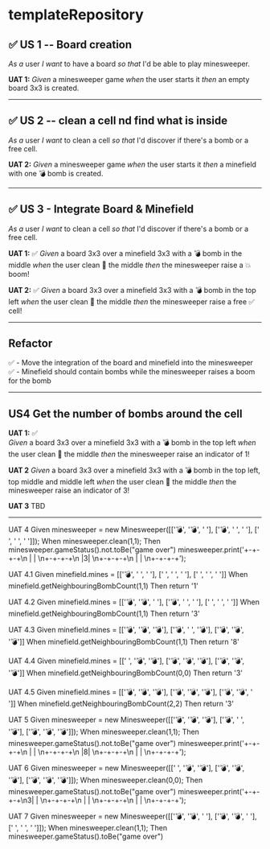 # templateRepository


## ✅ US 1 -- Board creation
*As a* user 
*I want* to have a board 
*so that* I'd be able to play minesweeper.

**UAT 1:**
_Given_ a minesweeper game
_when_ the user starts it
_then_ an empty board 3x3 is created.


---
## ✅ US 2 -- clean a cell nd find what is inside
*As a* user 
*I want* to clean a cell
*so that* I'd discover if there's a bomb or a free cell.

**UAT 2:**
_Given_ a minesweeper game
_when_ the user starts it
_then_ a minefield with one 💣 bomb is created.

---
## ✅ US 3 - Integrate Board & Minefield
*As a* user 
*I want* to clean a cell
*so that* I'd discover if there's a bomb or a free cell.

**UAT 1:** ✅
_Given_ a board 3x3 over a minefield 3x3 with a 💣 bomb in the middle
_when_ the user clean 🧹 the middle
_then_ the minesweeper raise a 💥 boom!

**UAT 2:** ✅
_Given_ a board 3x3 over a minefield 3x3 with a 💣 bomb in the top left
_when_ the user clean 🧹 the middle
_then_ the minesweeper raise a free ✅ cell!

---

## Refactor 
✅ - Move the integration of the board and minefield into the minesweeper  
✅ - Minefield should contain bombs while the minesweeper raises a boom for the bomb

---

## US4 Get the number of bombs around the cell

**UAT 1:** ✅  
_Given_ a board 3x3 over a minefield 3x3 with a 💣 bomb in the top left
_when_ the user clean 🧹 the middle
_then_ the minesweeper raise an indicator of 1!

**UAT 2**
_Given_ a board 3x3 over a minefield 3x3 with a 💣 bomb in the top left, top middle and middle left
_when_ the user clean 🧹 the middle
_then_ the minesweeper raise an indicator of 3!

**UAT 3**
TBD



---
UAT 4
Given
minesweeper = new Minesweeper([['💣', '💣', ' '], ['💣', ' ', ' '], [' ', ' ', ' ']]);
When
minesweeper.clean(1,1);
Then
minesweeper.gameStatus().not.toBe("game over")
minesweeper.print('+-+-+-+\n | | \n+-+-+-+\n |3| \n+-+-+-+\n | | \n+-+-+-+');

UAT 4.1
Given minefield.mines = [['💣', ' ', ' '], [' ', ' ', ' '], [' ', ' ', ' ']]
When minefield.getNeighbouringBombCount(1,1)
Then return '1'

UAT 4.2
Given minefield.mines = [['💣', '💣', ' '], ['💣', ' ', ' '], [' ', ' ', ' ']]
When minefield.getNeighbouringBombCount(1,1)
Then return '3'

UAT 4.3
Given minefield.mines = [['💣', '💣', '💣'], ['💣', ' ', '💣'], ['💣', '💣', '💣']]
When minefield.getNeighbouringBombCount(1,1)
Then return '8'

UAT 4.4
Given minefield.mines = [[' ', '💣', '💣'], ['💣', '💣', '💣'], ['💣', '💣', '💣']]
When minefield.getNeighbouringBombCount(0,0)
Then return '3'

UAT 4.5
Given minefield.mines = [['💣', '💣', '💣'], ['💣', '💣', '💣'], ['💣', '💣', ' ']]
When minefield.getNeighbouringBombCount(2,2)
Then return '3'

UAT 5
Given
minesweeper = new Minesweeper([['💣', '💣', '💣'], ['💣', ' ', '💣'], ['💣', '💣', '💣']]);
When
minesweeper.clean(1,1);
Then
minesweeper.gameStatus().not.toBe("game over")
minesweeper.print('+-+-+-+\n | | \n+-+-+-+\n |8| \n+-+-+-+\n | | \n+-+-+-+');

UAT 6
Given
minesweeper = new Minesweeper([[' ', '💣', '💣'], ['💣', '💣', '💣'], ['💣', '💣', '💣']]);
When
minesweeper.clean(0,0);
Then
minesweeper.gameStatus().not.toBe("game over")
minesweeper.print('+-+-+-+\n3| | \n+-+-+-+\n | | \n+-+-+-+\n | | \n+-+-+-+');

UAT 7
Given
minesweeper = new Minesweeper([['💣', '💣', ' '], ['💣', '💣', ' '], [' ', ' ', ' ']]);
When
minesweeper.clean(1,1);
Then
minesweeper.gameStatus().toBe("game over")